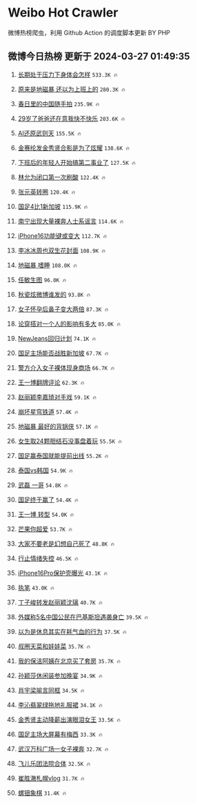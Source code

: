 # Weibo Hot Crawler 



微博热榜爬虫，利用 Github Action 的调度脚本更新 BY PHP 


## 微博今日热榜 更新于 2024-03-27 01:49:35 
1. [长期处于压力下身体会怎样](https://s.weibo.com/weibo?q=%23%E9%95%BF%E6%9C%9F%E5%A4%84%E4%BA%8E%E5%8E%8B%E5%8A%9B%E4%B8%8B%E8%BA%AB%E4%BD%93%E4%BC%9A%E6%80%8E%E6%A0%B7%23&t=31&band_rank=1&Refer=top) `533.3K 🔥` 

1. [原来是地磁暴 还以为上班上的](https://s.weibo.com/weibo?q=%E5%8E%9F%E6%9D%A5%E6%98%AF%E5%9C%B0%E7%A3%81%E6%9A%B4%20%E8%BF%98%E4%BB%A5%E4%B8%BA%E4%B8%8A%E7%8F%AD%E4%B8%8A%E7%9A%84&t=31&band_rank=2&Refer=top) `280.3K 🔥` 

1. [春日里的中国随手拍](https://s.weibo.com/weibo?q=%23%E6%98%A5%E6%97%A5%E9%87%8C%E7%9A%84%E4%B8%AD%E5%9B%BD%E9%9A%8F%E6%89%8B%E6%8B%8D%23&t=31&band_rank=3&Refer=top) `235.9K 🔥` 

1. [29岁了爸爸还在意我快不快乐](https://s.weibo.com/weibo?q=%2329%E5%B2%81%E4%BA%86%E7%88%B8%E7%88%B8%E8%BF%98%E5%9C%A8%E6%84%8F%E6%88%91%E5%BF%AB%E4%B8%8D%E5%BF%AB%E4%B9%90%23&t=31&band_rank=4&Refer=top) `203.6K 🔥` 

1. [AI还原武则天](https://s.weibo.com/weibo?q=%23AI%E8%BF%98%E5%8E%9F%E6%AD%A6%E5%88%99%E5%A4%A9%23&t=31&band_rank=5&Refer=top) `155.5K 🔥` 

1. [金赛纶发金秀贤合影是为了炫耀](https://s.weibo.com/weibo?q=%23%E9%87%91%E8%B5%9B%E7%BA%B6%E5%8F%91%E9%87%91%E7%A7%80%E8%B4%A4%E5%90%88%E5%BD%B1%E6%98%AF%E4%B8%BA%E4%BA%86%E7%82%AB%E8%80%80%23&t=31&band_rank=6&Refer=top) `138.6K 🔥` 

1. [下班后的年轻人开始搞第二事业了](https://s.weibo.com/weibo?q=%23%E4%B8%8B%E7%8F%AD%E5%90%8E%E7%9A%84%E5%B9%B4%E8%BD%BB%E4%BA%BA%E5%BC%80%E5%A7%8B%E6%90%9E%E7%AC%AC%E4%BA%8C%E4%BA%8B%E4%B8%9A%E4%BA%86%23&t=31&band_rank=7&Refer=top) `127.5K 🔥` 

1. [林允为闭口第一次刷酸](https://s.weibo.com/weibo?q=%23%E6%9E%97%E5%85%81%E4%B8%BA%E9%97%AD%E5%8F%A3%E7%AC%AC%E4%B8%80%E6%AC%A1%E5%88%B7%E9%85%B8%23&t=31&band_rank=8&Refer=top) `122.4K 🔥` 

1. [张元英转圈](https://s.weibo.com/weibo?q=%E5%BC%A0%E5%85%83%E8%8B%B1%E8%BD%AC%E5%9C%88&t=31&band_rank=9&Refer=top) `120.4K 🔥` 

1. [国足4比1新加坡](https://s.weibo.com/weibo?q=%23%E5%9B%BD%E8%B6%B34%E6%AF%941%E6%96%B0%E5%8A%A0%E5%9D%A1%23&t=31&band_rank=10&Refer=top) `115.9K 🔥` 

1. [南宁出现大量裸奔人士系谣言](https://s.weibo.com/weibo?q=%23%E5%8D%97%E5%AE%81%E5%87%BA%E7%8E%B0%E5%A4%A7%E9%87%8F%E8%A3%B8%E5%A5%94%E4%BA%BA%E5%A3%AB%E7%B3%BB%E8%B0%A3%E8%A8%80%23&t=31&band_rank=11&Refer=top) `114.6K 🔥` 

1. [iPhone16功能键或变大](https://s.weibo.com/weibo?q=%23iPhone16%E5%8A%9F%E8%83%BD%E9%94%AE%E6%88%96%E5%8F%98%E5%A4%A7%23&t=31&band_rank=12&Refer=top) `112.7K 🔥` 

1. [李冰冰周也双生花封面](https://s.weibo.com/weibo?q=%23%E6%9D%8E%E5%86%B0%E5%86%B0%E5%91%A8%E4%B9%9F%E5%8F%8C%E7%94%9F%E8%8A%B1%E5%B0%81%E9%9D%A2%23&t=31&band_rank=13&Refer=top) `108.9K 🔥` 

1. [地磁暴 嗜睡](https://s.weibo.com/weibo?q=%E5%9C%B0%E7%A3%81%E6%9A%B4%20%E5%97%9C%E7%9D%A1&t=31&band_rank=14&Refer=top) `108.0K 🔥` 

1. [任敏生图](https://s.weibo.com/weibo?q=%E4%BB%BB%E6%95%8F%E7%94%9F%E5%9B%BE&t=31&band_rank=15&Refer=top) `96.0K 🔥` 

1. [秋瓷炫微博谁发的](https://s.weibo.com/weibo?q=%23%E7%A7%8B%E7%93%B7%E7%82%AB%E5%BE%AE%E5%8D%9A%E8%B0%81%E5%8F%91%E7%9A%84%23&t=31&band_rank=16&Refer=top) `93.8K 🔥` 

1. [女子怀孕后鼻子变大两倍](https://s.weibo.com/weibo?q=%23%E5%A5%B3%E5%AD%90%E6%80%80%E5%AD%95%E5%90%8E%E9%BC%BB%E5%AD%90%E5%8F%98%E5%A4%A7%E4%B8%A4%E5%80%8D%23&t=31&band_rank=17&Refer=top) `87.3K 🔥` 

1. [论穿搭对一个人的影响有多大](https://s.weibo.com/weibo?q=%23%E8%AE%BA%E7%A9%BF%E6%90%AD%E5%AF%B9%E4%B8%80%E4%B8%AA%E4%BA%BA%E7%9A%84%E5%BD%B1%E5%93%8D%E6%9C%89%E5%A4%9A%E5%A4%A7%23&t=31&band_rank=18&Refer=top) `85.0K 🔥` 

1. [NewJeans回归计划](https://s.weibo.com/weibo?q=%23NewJeans%E5%9B%9E%E5%BD%92%E8%AE%A1%E5%88%92%23&t=31&band_rank=19&Refer=top) `74.1K 🔥` 

1. [国足主场能否战胜新加坡](https://s.weibo.com/weibo?q=%23%E5%9B%BD%E8%B6%B3%E4%B8%BB%E5%9C%BA%E8%83%BD%E5%90%A6%E6%88%98%E8%83%9C%E6%96%B0%E5%8A%A0%E5%9D%A1%23&t=31&band_rank=20&Refer=top) `67.7K 🔥` 

1. [警方介入女子裸体现身商场](https://s.weibo.com/weibo?q=%23%E8%AD%A6%E6%96%B9%E4%BB%8B%E5%85%A5%E5%A5%B3%E5%AD%90%E8%A3%B8%E4%BD%93%E7%8E%B0%E8%BA%AB%E5%95%86%E5%9C%BA%23&t=31&band_rank=21&Refer=top) `66.7K 🔥` 

1. [王一博翻牌评论](https://s.weibo.com/weibo?q=%23%E7%8E%8B%E4%B8%80%E5%8D%9A%E7%BF%BB%E7%89%8C%E8%AF%84%E8%AE%BA%23&t=31&band_rank=22&Refer=top) `62.3K 🔥` 

1. [赵丽颖李嘉琦对手戏](https://s.weibo.com/weibo?q=%23%E8%B5%B5%E4%B8%BD%E9%A2%96%E6%9D%8E%E5%98%89%E7%90%A6%E5%AF%B9%E6%89%8B%E6%88%8F%23&t=31&band_rank=23&Refer=top) `59.1K 🔥` 

1. [崩坏星穹铁道](https://s.weibo.com/weibo?q=%23%E5%B4%A9%E5%9D%8F%E6%98%9F%E7%A9%B9%E9%93%81%E9%81%93%23&t=31&band_rank=24&Refer=top) `57.4K 🔥` 

1. [地磁暴 最好的背锅侠](https://s.weibo.com/weibo?q=%E5%9C%B0%E7%A3%81%E6%9A%B4%20%E6%9C%80%E5%A5%BD%E7%9A%84%E8%83%8C%E9%94%85%E4%BE%A0&t=31&band_rank=25&Refer=top) `57.1K 🔥` 

1. [女生取24颗胆结石没事盘着玩](https://s.weibo.com/weibo?q=%23%E5%A5%B3%E7%94%9F%E5%8F%9624%E9%A2%97%E8%83%86%E7%BB%93%E7%9F%B3%E6%B2%A1%E4%BA%8B%E7%9B%98%E7%9D%80%E7%8E%A9%23&t=31&band_rank=26&Refer=top) `55.5K 🔥` 

1. [国足赢泰国就能提前出线](https://s.weibo.com/weibo?q=%23%E5%9B%BD%E8%B6%B3%E8%B5%A2%E6%B3%B0%E5%9B%BD%E5%B0%B1%E8%83%BD%E6%8F%90%E5%89%8D%E5%87%BA%E7%BA%BF%23&t=31&band_rank=27&Refer=top) `55.2K 🔥` 

1. [泰国vs韩国](https://s.weibo.com/weibo?q=%E6%B3%B0%E5%9B%BDvs%E9%9F%A9%E5%9B%BD&t=31&band_rank=28&Refer=top) `54.9K 🔥` 

1. [武磊 一哥](https://s.weibo.com/weibo?q=%E6%AD%A6%E7%A3%8A%20%E4%B8%80%E5%93%A5&t=31&band_rank=29&Refer=top) `54.8K 🔥` 

1. [国足终于赢了](https://s.weibo.com/weibo?q=%23%E5%9B%BD%E8%B6%B3%E7%BB%88%E4%BA%8E%E8%B5%A2%E4%BA%86%23&t=31&band_rank=30&Refer=top) `54.4K 🔥` 

1. [王一博 转型](https://s.weibo.com/weibo?q=%E7%8E%8B%E4%B8%80%E5%8D%9A%20%E8%BD%AC%E5%9E%8B&t=31&band_rank=31&Refer=top) `54.0K 🔥` 

1. [芒果你超爱](https://s.weibo.com/weibo?q=%E8%8A%92%E6%9E%9C%E4%BD%A0%E8%B6%85%E7%88%B1&t=31&band_rank=32&Refer=top) `53.7K 🔥` 

1. [大家不要老是幻想自己死了](https://s.weibo.com/weibo?q=%23%E5%A4%A7%E5%AE%B6%E4%B8%8D%E8%A6%81%E8%80%81%E6%98%AF%E5%B9%BB%E6%83%B3%E8%87%AA%E5%B7%B1%E6%AD%BB%E4%BA%86%23&t=31&band_rank=33&Refer=top) `48.8K 🔥` 

1. [行止情绪失控](https://s.weibo.com/weibo?q=%23%E8%A1%8C%E6%AD%A2%E6%83%85%E7%BB%AA%E5%A4%B1%E6%8E%A7%23&t=31&band_rank=34&Refer=top) `46.5K 🔥` 

1. [iPhone16Pro保护壳曝光](https://s.weibo.com/weibo?q=%23iPhone16Pro%E4%BF%9D%E6%8A%A4%E5%A3%B3%E6%9B%9D%E5%85%89%23&t=31&band_rank=35&Refer=top) `43.1K 🔥` 

1. [执笔](https://s.weibo.com/weibo?q=%E6%89%A7%E7%AC%94&t=31&band_rank=36&Refer=top) `43.0K 🔥` 

1. [丁子峻转发赵丽颖沈璃](https://s.weibo.com/weibo?q=%23%E4%B8%81%E5%AD%90%E5%B3%BB%E8%BD%AC%E5%8F%91%E8%B5%B5%E4%B8%BD%E9%A2%96%E6%B2%88%E7%92%83%23&t=31&band_rank=37&Refer=top) `40.7K 🔥` 

1. [外媒称5名中国公民在巴基斯坦遇袭身亡](https://s.weibo.com/weibo?q=%23%E5%A4%96%E5%AA%92%E7%A7%B05%E5%90%8D%E4%B8%AD%E5%9B%BD%E5%85%AC%E6%B0%91%E5%9C%A8%E5%B7%B4%E5%9F%BA%E6%96%AF%E5%9D%A6%E9%81%87%E8%A2%AD%E8%BA%AB%E4%BA%A1%23&t=31&band_rank=38&Refer=top) `39.5K 🔥` 

1. [以为是休息其实在耗气血的行为](https://s.weibo.com/weibo?q=%23%E4%BB%A5%E4%B8%BA%E6%98%AF%E4%BC%91%E6%81%AF%E5%85%B6%E5%AE%9E%E5%9C%A8%E8%80%97%E6%B0%94%E8%A1%80%E7%9A%84%E8%A1%8C%E4%B8%BA%23&t=31&band_rank=39&Refer=top) `37.5K 🔥` 

1. [叔圈天菜和娃娃菜](https://s.weibo.com/weibo?q=%23%E5%8F%94%E5%9C%88%E5%A4%A9%E8%8F%9C%E5%92%8C%E5%A8%83%E5%A8%83%E8%8F%9C%23&t=31&band_rank=40&Refer=top) `35.7K 🔥` 

1. [我的保洁阿姨在北京买了套房](https://s.weibo.com/weibo?q=%23%E6%88%91%E7%9A%84%E4%BF%9D%E6%B4%81%E9%98%BF%E5%A7%A8%E5%9C%A8%E5%8C%97%E4%BA%AC%E4%B9%B0%E4%BA%86%E5%A5%97%E6%88%BF%23&t=31&band_rank=41&Refer=top) `35.7K 🔥` 

1. [孙颖莎休闲装参加晚宴](https://s.weibo.com/weibo?q=%23%E5%AD%99%E9%A2%96%E8%8E%8E%E4%BC%91%E9%97%B2%E8%A3%85%E5%8F%82%E5%8A%A0%E6%99%9A%E5%AE%B4%23&t=31&band_rank=42&Refer=top) `34.9K 🔥` 

1. [肖宇梁喻言同框](https://s.weibo.com/weibo?q=%23%E8%82%96%E5%AE%87%E6%A2%81%E5%96%BB%E8%A8%80%E5%90%8C%E6%A1%86%23&t=31&band_rank=43&Refer=top) `34.5K 🔥` 

1. [李沁翡翠绿拖地礼服裙](https://s.weibo.com/weibo?q=%23%E6%9D%8E%E6%B2%81%E7%BF%A1%E7%BF%A0%E7%BB%BF%E6%8B%96%E5%9C%B0%E7%A4%BC%E6%9C%8D%E8%A3%99%23&t=31&band_rank=44&Refer=top) `34.1K 🔥` 

1. [金秀贤主动降薪出演眼泪女王](https://s.weibo.com/weibo?q=%23%E9%87%91%E7%A7%80%E8%B4%A4%E4%B8%BB%E5%8A%A8%E9%99%8D%E8%96%AA%E5%87%BA%E6%BC%94%E7%9C%BC%E6%B3%AA%E5%A5%B3%E7%8E%8B%23&t=31&band_rank=45&Refer=top) `33.5K 🔥` 

1. [国足主场大屏幕有梅西](https://s.weibo.com/weibo?q=%23%E5%9B%BD%E8%B6%B3%E4%B8%BB%E5%9C%BA%E5%A4%A7%E5%B1%8F%E5%B9%95%E6%9C%89%E6%A2%85%E8%A5%BF%23&t=31&band_rank=46&Refer=top) `33.3K 🔥` 

1. [武汉万科广场一女子裸奔](https://s.weibo.com/weibo?q=%23%E6%AD%A6%E6%B1%89%E4%B8%87%E7%A7%91%E5%B9%BF%E5%9C%BA%E4%B8%80%E5%A5%B3%E5%AD%90%E8%A3%B8%E5%A5%94%23&t=31&band_rank=47&Refer=top) `32.7K 🔥` 

1. [飞儿乐团法院合体](https://s.weibo.com/weibo?q=%23%E9%A3%9E%E5%84%BF%E4%B9%90%E5%9B%A2%E6%B3%95%E9%99%A2%E5%90%88%E4%BD%93%23&t=31&band_rank=48&Refer=top) `32.5K 🔥` 

1. [崔胜澈札幌vlog](https://s.weibo.com/weibo?q=%23%E5%B4%94%E8%83%9C%E6%BE%88%E6%9C%AD%E5%B9%8Cvlog%23&t=31&band_rank=49&Refer=top) `31.7K 🔥` 

1. [螺钿象棋](https://s.weibo.com/weibo?q=%E8%9E%BA%E9%92%BF%E8%B1%A1%E6%A3%8B&t=31&band_rank=50&Refer=top) `31.4K 🔥` 

